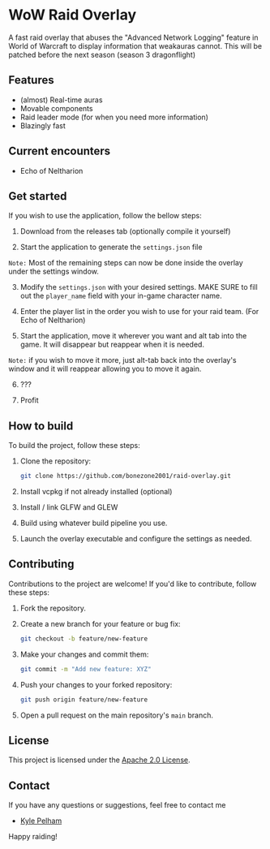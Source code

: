 # WoW Raid Overlay

A fast raid overlay that abuses the "Advanced Network Logging" feature in World of Warcraft to display information that weakauras cannot. This will be patched before the next season (season 3 dragonflight)

## Features

- (almost) Real-time auras
- Movable components
- Raid leader mode (for when you need more information)
- Blazingly fast

## Current encounters

- Echo of Neltharion

## Get started

If you wish to use the application, follow the bellow steps:

1. Download from the releases tab (optionally compile it yourself)

2. Start the application to generate the `settings.json` file

`Note:` Most of the remaining steps can now be done inside the overlay under the settings window.   

3. Modify the `settings.json` with your desired settings. MAKE SURE to fill out the `player_name` field with your in-game character name.

4. Enter the player list in the order you wish to use for your raid team. (For Echo of Neltharion)

5. Start the application, move it wherever you want and alt tab into the game. It will disappear but reappear when it is needed.

`Note:` if you wish to move it more, just alt-tab back into the overlay's window and it will reappear allowing you to move it again.

6. ???

7. Profit

## How to build

To build the project, follow these steps:

1. Clone the repository:
   ```bash
   git clone https://github.com/bonezone2001/raid-overlay.git
   ```

2. Install vcpkg if not already installed (optional)

3. Install / link GLFW and GLEW

4. Build using whatever build pipeline you use.

5. Launch the overlay executable and configure the settings as needed.

## Contributing

Contributions to the project are welcome! If you'd like to contribute, follow these steps:

1. Fork the repository.

2. Create a new branch for your feature or bug fix:
   ```bash
   git checkout -b feature/new-feature
   ```

3. Make your changes and commit them:
   ```bash
   git commit -m "Add new feature: XYZ"
   ```

4. Push your changes to your forked repository:
   ```bash
   git push origin feature/new-feature
   ```

5. Open a pull request on the main repository's `main` branch.

## License

This project is licensed under the [Apache 2.0 License](LICENSE).

## Contact

If you have any questions or suggestions, feel free to contact me

- [Kyle Pelham](https://github.com/bonezone2001)

Happy raiding!
